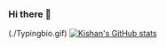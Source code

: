 ### Hi there 👋
(./Typingbio.gif)
[![Kishan's GitHub stats](https://github-readme-stats.vercel.app/api?username=kishan7492)](https://github.com/kishan7492)
